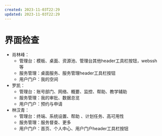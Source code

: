 ```yaml
---
created: 2023-11-03T22:29
updated: 2023-11-03T22:29
---
```

# 界面检查
* 肖林峰：
	* 管理台：模板、桌面、资源池、管理台其他header工具栏按钮，webssh等
	* 服务管理：桌面服务、服务管理header工具栏按钮
	* 用户门户：我的空间
* 罗凯：
	* 管理台：账号部门、网络、概要、监控、帮助、教学辅助
	* 服务管理：我的审批、数据总览
	* 用户门户：预约与申请
* 林汉青：
	* 管理台：终端、系统设置、帮助 、计划任务、高可用性
	* 服务管理：服务督查、更多
	* 用户门户：首页、个人中心、用户门户header工具栏按钮